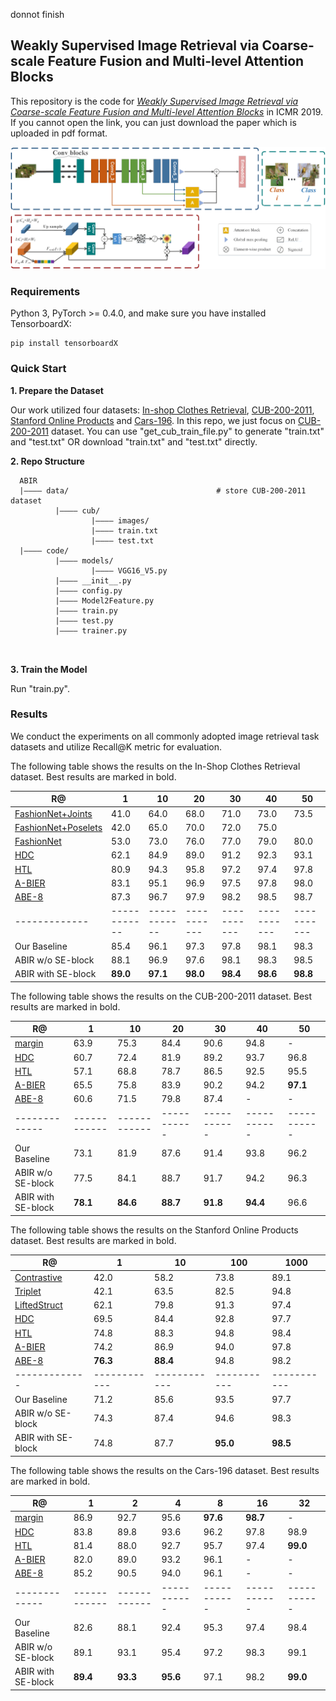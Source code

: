 donnot finish
## Weakly Supervised Image Retrieval via Coarse-scale Feature Fusion and Multi-level Attention Blocks

This repository is the code for [*Weakly Supervised Image Retrieval via Coarse-scale Feature Fusion and Multi-level Attention Blocks*](http://delivery.acm.org/10.1145/3330000/3325017/p48-nie.pdf?ip=202.120.235.148&id=3325017&acc=ACTIVE%20SERVICE&key=BF85BBA5741FDC6E%2E88014DC677A1F2C3%2E4D4702B0C3E38B35%2E4D4702B0C3E38B35&__acm__=1569220109_4d00dffbd4d9fffc5306e5d1173efed8) in ICMR 2019. If you cannot open the link, you can just download the paper which is uploaded in pdf format.

![network](https://github.com/SHIsue/ABIR/blob/master/images/network.png)

### Requirements

Python 3, PyTorch >= 0.4.0, and make sure you have installed TensorboardX:

```
pip install tensorboardX
```

### Quick Start

__1\. Prepare the Dataset__

Our work utilized four datasets: [In-shop Clothes Retrieval](http://mmlab.ie.cuhk.edu.hk/projects/DeepFashion/InShopRetrieval.html), [CUB-200-2011](http://www.vision.caltech.edu/visipedia/CUB-200-2011.html), [Stanford Online Products](https://github.com/rksltnl/Deep-Metric-Learning-CVPR16) and [Cars-196](http://ai.stanford.edu/~jkrause/cars/car_dataset.html). 
In this repo, we just focus on [CUB-200-2011](http://www.vision.caltech.edu/visipedia/CUB-200-2011.html) dataset. You can use "get_cub_train_file.py" to generate "train.txt" and "test.txt" OR download "train.txt" and "test.txt" directly.

__2\. Repo Structure__

```text
  ABIR
  |———— data/                                 # store CUB-200-2011 dataset
          |———— cub/
                  |———— images/
                  |———— train.txt
                  |———— test.txt
  |———— code/                               
          |———— models/              
                  |———— VGG16_V5.py
          |———— __init__.py
          |———— config.py                               
          |———— Model2Feature.py 
          |———— train.py  
          |———— test.py  
          |———— trainer.py  

 
```


__3\. Train the Model__

Run "train.py".


### Results

We conduct the experiments on all commonly adopted image retrieval task datasets and utilize Recall@K metric for evaluation. 

The following table shows the results on the In-Shop Clothes Retrieval dataset. Best results are marked in bold.

|R@           | 1          | 10         | 20        | 30        | 40        | 50        |
|-------------|------------|------------|-----------|-----------|-----------|-----------|
| [FashionNet+Joints](https://ieeexplore.ieee.org/stamp/stamp.jsp?tp=&arnumber=7780493)  | 41.0     | 64.0     | 68.0   | 71.0   | 73.0      | 73.5      |
| [FashionNet+Poselets](https://ieeexplore.ieee.org/stamp/stamp.jsp?tp=&arnumber=7780493)         | 42.0     | 65.0     | 70.0   | 72.0   | 75.0      |
| [FashionNet](https://ieeexplore.ieee.org/stamp/stamp.jsp?tp=&arnumber=7780493)        | 53.0     | 73.0     | 76.0   | 77.0   | 79.0      | 80.0      |
| [HDC](https://ieeexplore.ieee.org/stamp/stamp.jsp?tp=&arnumber=8237356) | 62.1     | 84.9     | 89.0   | 91.2   | 92.3      | 93.1      |
| [HTL](https://arxiv.org/pdf/1810.06951.pdf)        | 80.9 | 94.3 | 95.8   | 97.2   | 97.4      | 97.8  | 
| [A-BIER](https://arxiv.org/pdf/1810.06951.pdf)        | 83.1 | 95.1 | 96.9   | 97.5   | 97.8      | 98.0  | 
| [ABE-8](https://arxiv.org/pdf/1810.06951.pdf)        | 87.3 | 96.7 | 97.9   | 98.2   | 98.5      | 98.7  | 
|-------------|------------|------------|-----------|-----------|-----------|-----------|
| Our Baseline        | 85.4 | 96.1 | 97.3   | 97.8   | 98.1      | 98.3  | 
| ABIR w/o SE-block        | 88.1 | 96.9 | 97.6   | 98.1   | 98.3      | 98.5  | 
| ABIR with SE-block        | **89.0** | **97.1** | **98.0**   | **98.4**   | **98.6**      | **98.8**  | 

The following table shows the results on the CUB-200-2011 dataset. Best results are marked in bold.

|R@           | 1          | 10         | 20        | 30        | 40        | 50        |
|-------------|------------|------------|-----------|-----------|-----------|-----------|
| [margin](https://arxiv.org/pdf/1706.07567.pdf)  | 63.9   | 75.3     | 84.4   | 90.6   | 94.8    | -   |
| [HDC](https://ieeexplore.ieee.org/stamp/stamp.jsp?tp=&arnumber=8237356)         | 60.7     | 72.4     | 81.9   | 89.2   | 93.7    | 96.8   |
| [HTL](https://arxiv.org/pdf/1810.06951.pdf)        | 57.1     | 68.8     | 78.7   | 86.5   | 92.5    | 95.5      |
| [A-BIER](https://arxiv.org/pdf/1810.06951.pdf) | 65.5     | 75.8     | 83.9   | 90.2   | 94.2      | **97.1**      |
| [ABE-8](https://arxiv.org/pdf/1810.06951.pdf)        | 60.6 | 71.5 | 79.8   | 87.4   | -      | -  |
|-------------|------------|------------|-----------|-----------|-----------|-----------|
| Our Baseline        | 73.1 | 81.9 | 87.6   | 91.4   | 93.8   | 96.2  |
| ABIR w/o SE-block        | 77.5 | 84.1 | 88.7   | 91.7   | 94.2      | 96.3  |
| ABIR with SE-block         | **78.1** | **84.6** | **88.7**   | **91.8**   | **94.4**      | 96.6  |

The following table shows the results on the Stanford Online Products dataset. Best results are marked in bold.

|R@           | 1          | 10         | 100        | 1000        |
|-------------|------------|------------|-----------|-----------|
| [Contrastive](https://arxiv.org/pdf/1511.06452.pdf)  | 42.0   | 58.2     | 73.8   | 89.1   |
| [Triplet](https://arxiv.org/pdf/1511.06452.pdf)  | 42.1   | 63.5     | 82.5   | 94.8   | 
| [LiftedStruct](https://arxiv.org/pdf/1511.06452.pdf)  | 62.1   | 79.8     | 91.3   | 97.4   | 
| [HDC](https://ieeexplore.ieee.org/stamp/stamp.jsp?tp=&arnumber=8237356)         | 69.5     | 84.4     | 92.8   |  97.7   |
| [HTL](https://arxiv.org/pdf/1810.06951.pdf)        | 74.8     | 88.3     | 94.8   | 98.4   |
| [A-BIER](https://arxiv.org/pdf/1810.06951.pdf) | 74.2     | 86.9     | 94.0   | 97.8   | 
| [ABE-8](https://arxiv.org/pdf/1810.06951.pdf)        | **76.3** | **88.4** | 94.8   | 98.2   | 
|-------------|------------|------------|-----------|-----------|
| Our Baseline        | 71.2 | 85.6 | 93.5   | 97.7   | 
| ABIR w/o SE-block        | 74.3 | 87.4 | 94.6   | 98.3   | 
| ABIR with SE-block         | 74.8 | 87.7 | **95.0**   | **98.5**   | 

The following table shows the results on the Cars-196 dataset. Best results are marked in bold.

|R@           | 1          | 2         | 4        | 8        | 16        | 32        |
|-------------|------------|------------|-----------|-----------|-----------|-----------|
| [margin](https://arxiv.org/pdf/1706.07567.pdf)  | 86.9   | 92.7     | 95.6   | **97.6**   | **98.7**    | -   |
| [HDC](https://ieeexplore.ieee.org/stamp/stamp.jsp?tp=&arnumber=8237356)         | 83.8     | 89.8     | 93.6   | 96.2   | 97.8    | 98.9   |
| [HTL](https://arxiv.org/pdf/1810.06951.pdf)        | 81.4     | 88.0     | 92.7   | 95.7   | 97.4    | **99.0**      |
| [A-BIER](https://arxiv.org/pdf/1810.06951.pdf) | 82.0     | 89.0     | 93.2   | 96.1   | -      | -      |
| [ABE-8](https://arxiv.org/pdf/1810.06951.pdf)        | 85.2 | 90.5 | 94.0   | 96.1   | -      | -  |
|-------------|------------|------------|-----------|-----------|-----------|-----------|
| Our Baseline        | 82.6 | 88.1 | 92.4   | 95.3   | 97.4   | 98.4  |
| ABIR w/o SE-block        | 89.1 | 93.1 | 95.4   | 97.2   | 98.3      | 99.1  |
| ABIR with SE-block         | **89.4** | **93.3** | **95.6**   | 97.1   | 98.2      | **99.0**  |

